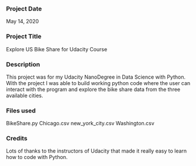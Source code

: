### Project Date
May 14, 2020

### Project Title
Explore US Bike Share for Udacity Course

### Description
This project was for my Udacity NanoDegree in Data Science with Python. With the project I was able to build working python code where the user can interact with the program and explore the bike share data from the three available cities.

### Files used
BikeShare.py
Chicago.csv
new_york_city.csv
Washington.csv

### Credits
Lots of thanks to the instructors of Udacity that made it really easy to learn how to code with Python. 

